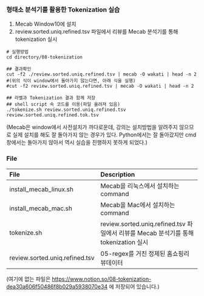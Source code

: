 ### 형태소 분석기를 활용한 Tokenization 실습

1. Mecab Window10에 설치
2. review.sorted.uniq.refined.tsv 파일에서 리뷰를 Mecab 분석기를 통해 tokenization 실시

```
# 실행방법
cd directory/08-tokenization

## 결과확인
cut -f2 ./review.sorted.uniq.refined.tsv | mecab -O wakati | head -n 2
#(위의 식이 window에서 돌아가지 않는다면, 아래 식을 실행)
#cut -f2 review.sorted.uniq.refined.tsv | mecab -O wakati | head -n 2

## 라벨과 Tokenization 결과 함께 저장
## shell script 속 코드를 이용(파일 올려져 있음)
./tokenize.sh review.sorted.uniq.refined.tsv review.sorted.uniq.refined.tok.tsv
```

(Mecab은 window에서 사전설치가 까다로운데, 강의는 설치방법을 알려주지 않으므로 실제 설치를 해도 잘 돌아가지 않는 경우가 있다. Python에서는 잘 돌아갔지만 cmd 창에서는 돌아가지 않아서 역시 실습을 진행하지 못하게 되었다.)

### File
|File| Description|
|:-- |:-- |
|install_mecab_linux.sh|Mecab을 리눅스에서 설치하는 command|
|install_mecab_mac.sh|Mecab을 Mac에서 설치하는 command |
|tokenize.sh|review.sorted.uniq.refined.tsv 파일에서 리뷰를 Mecab 분석기를 통해 tokenization 실시|
|review.sorted.uniq.refined.tsv| 05-regex를 거친 정제된 홈쇼핑리뷰데이터|

(여기에 없는 파일은 https://www.notion.so/08-tokenization-dea30a606f50486f8b029a5938070e34 에 저장되어 있습니다.)
